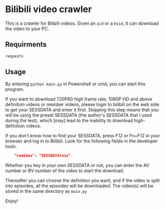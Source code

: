 # Bilibili video crawler
This is a crawler for Bilibili videos. Given an `aid` or a `bvid`, it can download the video to your PC.

## Requirments
```txt
requests
```

## Usage
By entering `python main.py` in Powershell or cmd, you can start this program.

If you want to download 720P60 high frame rate, 1080P HD and above definition videos or member videos, please login to bilibili on the web side to get your SESSDATA and enter it first. Skipping this step means that you will be using the preset SESSDATA (the author's SESSDATA that I used during the test), which [may] lead to the inability to download high-definition videos.

If you don't know how to find your SESSDATA, press F12 or Fn+F12 in your browser and log in to Bilibili. Look for the following fields in the developer tools:
```json
    "cookies": "SESSDATA=xxx"
```
Whether you key in your own SESSDATA or not, you can enter the AV number or BV number of the video to start the download.

Thereafter you can choose the definition you want, and if the video is split into episodes, all the episodes will be downloaded. The video(s) will be stored in the same directory as `main.py`

Enjoy!
